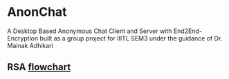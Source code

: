 # AnonChat
A Desktop Based Anonymous Chat Client and Server with End2End-Encryption built as a group project for IIITL SEM3 under the guidance of Dr. Mainak Adhikari


## RSA [flowchart](https://github.com/Shoray2002/AnonChat/blob/master/Flowcharts1-converted.pdf)
